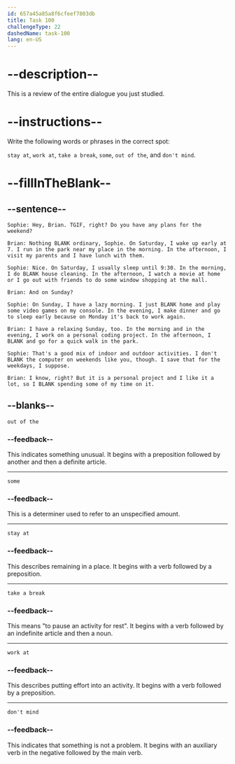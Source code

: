```yaml
---
id: 657a45a85a8f6cfeef7803db
title: Task 100
challengeType: 22
dashedName: task-100
lang: en-US
---
```


<!-- REVIEW -->

# --description--

This is a review of the entire dialogue you just studied.  

# --instructions--

Write the following words or phrases in the correct spot:  

`stay at`, `work at`, `take a break`, `some`, `out of the`, and `don't mind`.  

# --fillInTheBlank--

## --sentence--  

`Sophie: Hey, Brian. TGIF, right? Do you have any plans for the weekend?`  

`Brian: Nothing BLANK ordinary, Sophie. On Saturday, I wake up early at 7. I run in the park near my place in the morning. In the afternoon, I visit my parents and I have lunch with them.`  

`Sophie: Nice. On Saturday, I usually sleep until 9:30. In the morning, I do BLANK house cleaning. In the afternoon, I watch a movie at home or I go out with friends to do some window shopping at the mall.`  

`Brian: And on Sunday?`  

`Sophie: On Sunday, I have a lazy morning. I just BLANK home and play some video games on my console. In the evening, I make dinner and go to sleep early because on Monday it's back to work again.`  

`Brian: I have a relaxing Sunday, too. In the morning and in the evening, I work on a personal coding project. In the afternoon, I BLANK and go for a quick walk in the park.`  

`Sophie: That's a good mix of indoor and outdoor activities. I don't BLANK the computer on weekends like you, though. I save that for the weekdays, I suppose.`  

`Brian: I know, right? But it is a personal project and I like it a lot, so I BLANK spending some of my time on it.`  

## --blanks--  

`out of the`  

### --feedback--  

This indicates something unusual. It begins with a preposition followed by another and then a definite article.  

---

`some`  

### --feedback--  

This is a determiner used to refer to an unspecified amount.

---

`stay at`  

### --feedback--  

This describes remaining in a place. It begins with a verb followed by a preposition.  

---

`take a break`  

### --feedback--  

This means "to pause an activity for rest". It begins with a verb followed by an indefinite article and then a noun.  

---

`work at`  

### --feedback--  

This describes putting effort into an activity. It begins with a verb followed by a preposition.  

---

`don't mind`  

### --feedback--  

This indicates that something is not a problem. It begins with an auxiliary verb in the negative followed by the main verb.
